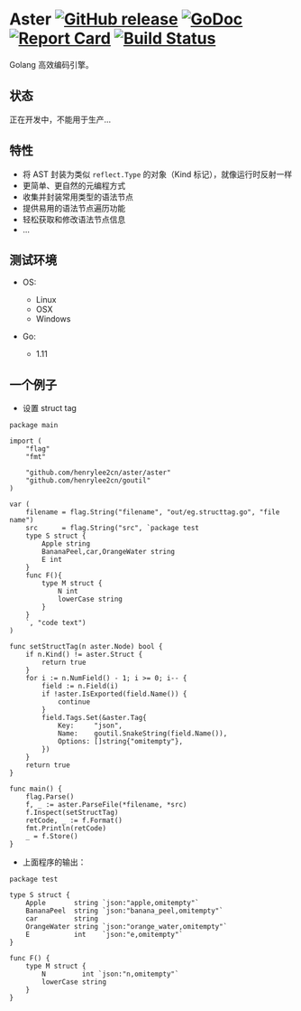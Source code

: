 # Aster [![GitHub release](https://img.shields.io/github/release/henrylee2cn/aster.svg?style=flat-square)](https://github.com/henrylee2cn/aster/releases) [![GoDoc](https://img.shields.io/badge/godoc-reference-blue.svg?style=flat-square)](http://godoc.org/github.com/henrylee2cn/aster) [![Report Card](https://goreportcard.com/badge/github.com/henrylee2cn/aster?style=flat-square)](http://goreportcard.com/report/henrylee2cn/aster) [![Build Status](https://travis-ci.org/henrylee2cn/aster.svg?branch=master)](https://travis-ci.org/henrylee2cn/aster)

Golang 高效编码引擎。

## 状态

正在开发中，不能用于生产...

## 特性

- 将 AST 封装为类似 `reflect.Type` 的对象（Kind 标记），就像运行时反射一样
- 更简单、更自然的元编程方式
- 收集并封装常用类型的语法节点
- 提供易用的语法节点遍历功能
- 轻松获取和修改语法节点信息
- ...

## 测试环境

- OS:
	+ Linux
	+ OSX
	+ Windows

- Go:
	+ 1.11

## 一个例子

- 设置 struct tag

```golang
package main

import (
	"flag"
	"fmt"

	"github.com/henrylee2cn/aster/aster"
	"github.com/henrylee2cn/goutil"
)

var (
	filename = flag.String("filename", "out/eg.structtag.go", "file name")
	src      = flag.String("src", `package test
	type S struct {
		Apple string
		BananaPeel,car,OrangeWater string
		E int
	}
	func F(){
		type M struct {
			N int
			lowerCase string
		}
	}
	`, "code text")
)

func setStructTag(n aster.Node) bool {
	if n.Kind() != aster.Struct {
		return true
	}
	for i := n.NumField() - 1; i >= 0; i-- {
		field := n.Field(i)
		if !aster.IsExported(field.Name()) {
			continue
		}
		field.Tags.Set(&aster.Tag{
			Key:     "json",
			Name:    goutil.SnakeString(field.Name()),
			Options: []string{"omitempty"},
		})
	}
	return true
}

func main() {
	flag.Parse()
	f, _ := aster.ParseFile(*filename, *src)
	f.Inspect(setStructTag)
	retCode, _ := f.Format()
	fmt.Println(retCode)
	_ = f.Store()
}
```

-  上面程序的输出：

```golang
package test

type S struct {
	Apple       string `json:"apple,omitempty"`
	BananaPeel  string `json:"banana_peel,omitempty"`
	car         string
	OrangeWater string `json:"orange_water,omitempty"`
	E           int    `json:"e,omitempty"`
}

func F() {
	type M struct {
		N         int `json:"n,omitempty"`
		lowerCase string
	}
}
```
